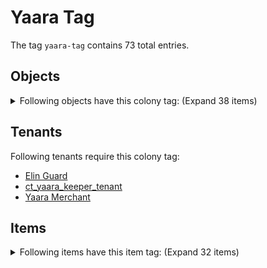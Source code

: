 # Yaara Tag

The tag `yaara-tag` contains 73 total entries.

## Objects

<details><summary>Following objects have this colony tag: (Expand 38 items)</summary>

- <img src="https://raw.githubusercontent.com/Ceterai/Enternia/main/objects/alta/special/plants/pods/yaara/icon.png" alt="Potted Yaara Plant icon" loading="lazy" height=16px width="auto" /> [Potted Yaara Plant](https://ceterai.github.io/MyEnternia/Wiki/PottedYaaraPlant)
- <img src="https://raw.githubusercontent.com/Ceterai/Enternia/main/objects/alta/special/critters/hunter_flower/icon.png" alt="Potted Hunter Flower icon" loading="lazy" height=16px width="auto" /> [Potted Hunter Flower](https://ceterai.github.io/MyEnternia/Wiki/PottedHunterFlower)
- <img src="https://raw.githubusercontent.com/Ceterai/Enternia/main/objects/alta/special/bugs/juviley/icon.png" alt="Juviley icon" loading="lazy" height=16px width="auto" /> [Juviley](https://ceterai.github.io/MyEnternia/Wiki/Juviley)
- <img src="https://raw.githubusercontent.com/Ceterai/Enternia/main/objects/farmables/alta/liquid/yaara/icon.png" alt="Wild Yaara Seed icon" loading="lazy" height=16px width="auto" /> [Wild Yaara Seed](https://ceterai.github.io/MyEnternia/Wiki/WildYaaraSeed)
- <img src="https://raw.githubusercontent.com/Ceterai/Enternia/main/objects/farmables/alta/main/yaavi/icon.png" alt="Wild Yaara Eye Sprout icon" loading="lazy" height=16px width="auto" /> [Wild Yaara Eye Sprout](https://ceterai.github.io/MyEnternia/Wiki/WildYaaraEyeSprout)
- <img src="https://raw.githubusercontent.com/Ceterai/Enternia/main/objects/biome/alterash/yaara/decorative/bed/icon.png" alt="Yaara Bed icon" loading="lazy" height=16px width="auto" /> [Yaara Bed](https://ceterai.github.io/MyEnternia/Wiki/YaaraBed)
- <img src="https://raw.githubusercontent.com/Ceterai/Enternia/main/objects/farmables/alta/liquid/yaara/boosted/icon.png" alt="Boosted Yaara Sapling ★★ icon" loading="lazy" height=16px width="auto" /> [Boosted Yaara Sapling ★★](https://ceterai.github.io/MyEnternia/Wiki/BoostedYaaraSapling)
- <img src="https://raw.githubusercontent.com/Ceterai/Enternia/main/objects/biome/alterash/yaara/ct_yaara_bulb/icon.png" alt="Yaara Bulb icon" loading="lazy" height=16px width="auto" /> [Yaara Bulb](https://ceterai.github.io/MyEnternia/Wiki/YaaraBulb)
- <img src="https://raw.githubusercontent.com/Ceterai/Enternia/main/objects/biome/alterash/yaara/decorative/cabinet/icon.png" alt="Yaara Cabinet icon" loading="lazy" height=16px width="auto" /> [Yaara Cabinet](https://ceterai.github.io/MyEnternia/Wiki/YaaraCabinet)
- <img src="https://raw.githubusercontent.com/Ceterai/Enternia/main/objects/biome/alterash/yaara/decorative/couch/icon.png" alt="Yaara Couch icon" loading="lazy" height=16px width="auto" /> [Yaara Couch](https://ceterai.github.io/MyEnternia/Wiki/YaaraCouch)
- <img src="https://raw.githubusercontent.com/Ceterai/Enternia/main/objects/biome/alterash/yaara/ct_yaara_crystal_node.png" alt="Crystal Yaara Node icon" loading="lazy" height=16px width="auto" /> [Crystal Yaara Node](https://ceterai.github.io/MyEnternia/Wiki/CrystalYaaraNode)
- <img src="https://raw.githubusercontent.com/Ceterai/Enternia/main/objects/biome/alterash/yaara/decorative/door/icon.png" alt="Yaara Door icon" loading="lazy" height=16px width="auto" /> [Yaara Door](https://ceterai.github.io/MyEnternia/Wiki/YaaraDoor)
- <img src="https://raw.githubusercontent.com/Ceterai/Enternia/main/objects/farmables/alta/liquid/yaara/eco/icon.png" alt="Eco Yaara Sapling ★ icon" loading="lazy" height=16px width="auto" /> [Eco Yaara Sapling ★](https://ceterai.github.io/MyEnternia/Wiki/EcoYaaraSapling)
- <img src="https://raw.githubusercontent.com/Ceterai/Enternia/main/objects/farmables/alta/liquid/yaara/pod/icon.png" alt="Yaara Eco Pod ★ icon" loading="lazy" height=16px width="auto" /> [Yaara Eco Pod ★](https://ceterai.github.io/MyEnternia/Wiki/YaaraEcoPod)
- <img src="https://raw.githubusercontent.com/Ceterai/Enternia/main/objects/biome/alterash/yaara/ct_yaara_eye_node.png" alt="Eyed Yaara Node icon" loading="lazy" height=16px width="auto" /> [Eyed Yaara Node](https://ceterai.github.io/MyEnternia/Wiki/EyedYaaraNode)
- <img src="https://raw.githubusercontent.com/Ceterai/Enternia/main/objects/alta/special/plants/pots/flowers/yaara_bulb/icon.png" alt="Potted Yaara Flower icon" loading="lazy" height=16px width="auto" /> [Potted Yaara Flower](https://ceterai.github.io/MyEnternia/Wiki/PottedYaaraFlower)
- <img src="https://raw.githubusercontent.com/Ceterai/Enternia/main/objects/biome/alterash/yaara/ct_yaara_heart/icon.png" alt="Yaara Heart icon" loading="lazy" height=16px width="auto" /> [Yaara Heart](https://ceterai.github.io/MyEnternia/Wiki/YaaraHeart)
- <img src="https://raw.githubusercontent.com/Ceterai/Enternia/main/objects/biome/alterash/yaara/decorative/lamp/ct_yaara_lamp_icon.png" alt="Yaara Flower icon" loading="lazy" height=16px width="auto" /> [Yaara Flower](https://ceterai.github.io/MyEnternia/Wiki/YaaraFlower)
- <img src="https://raw.githubusercontent.com/Ceterai/Enternia/main/objects/biome/alterash/yaara/decorative/lamp/ct_yaara_lamp_crystal_icon.png" alt="Yaara Crystal Flower icon" loading="lazy" height=16px width="auto" /> [Yaara Crystal Flower](https://ceterai.github.io/MyEnternia/Wiki/YaaraCrystalFlower)
- <img src="https://raw.githubusercontent.com/Ceterai/Enternia/main/objects/biome/alterash/yaara/ct_yaara_node.png" alt="Yaara Node icon" loading="lazy" height=16px width="auto" /> [Yaara Node](https://ceterai.github.io/MyEnternia/Wiki/YaaraNode)
- <img src="https://raw.githubusercontent.com/Ceterai/Enternia/main/objects/biome/alterash/yaara/decorative/orb/icon.png" alt="Yaara Orb icon" loading="lazy" height=16px width="auto" /> [Yaara Orb](https://ceterai.github.io/MyEnternia/Wiki/YaaraOrb)
- <img src="https://raw.githubusercontent.com/Ceterai/Enternia/main/objects/alta/special/samples/yaara/icon.png" alt="Yaara Sample icon" loading="lazy" height=16px width="auto" /> [Yaara Sample](https://ceterai.github.io/MyEnternia/Wiki/YaaraSample)
- <img src="https://raw.githubusercontent.com/Ceterai/Enternia/main/objects/farmables/alta/liquid/yaara/sapling/icon.png" alt="Yaara Sapling icon" loading="lazy" height=16px width="auto" /> [Yaara Sapling](https://ceterai.github.io/MyEnternia/Wiki/YaaraSapling)
- <img src="https://raw.githubusercontent.com/Ceterai/Enternia/main/objects/farmables/alta/liquid/yaara/icon.png" alt="Yaara Seed icon" loading="lazy" height=16px width="auto" /> [Yaara Seed](https://ceterai.github.io/MyEnternia/Wiki/YaaraSeed)
- <img src="https://raw.githubusercontent.com/Ceterai/Enternia/main/objects/biome/alterash/yaara/decorative/table/icon.png" alt="Yaara Table icon" loading="lazy" height=16px width="auto" /> [Yaara Table](https://ceterai.github.io/MyEnternia/Wiki/YaaraTable)
- <img src="https://raw.githubusercontent.com/Ceterai/Enternia/main/objects/biome/alterash/yaara/ct_yaara_thorns/icon.png" alt="Yaara Prime Roots icon" loading="lazy" height=16px width="auto" /> [Yaara Prime Roots](https://ceterai.github.io/MyEnternia/Wiki/YaaraPrimeRoots)
- <img src="https://raw.githubusercontent.com/Ceterai/Enternia/main/objects/biome/alterash/yaara/ct_yaara_thorns/icon.png" alt="Yaara Unicorn Roots icon" loading="lazy" height=16px width="auto" /> [Yaara Unicorn Roots](https://ceterai.github.io/MyEnternia/Wiki/YaaraUnicornRoots)
- <img src="https://raw.githubusercontent.com/Ceterai/Enternia/main/objects/biome/alterash/yaara/ct_yaara_thorns/icon.png" alt="Yaara Thorny Roots icon" loading="lazy" height=16px width="auto" /> [Yaara Thorny Roots](https://ceterai.github.io/MyEnternia/Wiki/YaaraThornyRoots)
- <img src="https://raw.githubusercontent.com/Ceterai/Enternia/main/objects/biome/alterash/yaara/ct_yaara_thorns/icon.png" alt="Yaara Snaky Roots icon" loading="lazy" height=16px width="auto" /> [Yaara Snaky Roots](https://ceterai.github.io/MyEnternia/Wiki/YaaraSnakyRoots)
- <img src="https://raw.githubusercontent.com/Ceterai/Enternia/main/objects/biome/alterash/yaara/decorative/watcher/icon.png" alt="Yaara Watcher icon" loading="lazy" height=16px width="auto" /> [Yaara Watcher](https://ceterai.github.io/MyEnternia/Wiki/YaaraWatcher)
- <img src="https://raw.githubusercontent.com/Ceterai/Enternia/main/objects/alta/special/plants/pots/crops/yaavi/icon.png" alt="Potted Yaavi icon" loading="lazy" height=16px width="auto" /> [Potted Yaavi](https://ceterai.github.io/MyEnternia/Wiki/PottedYaavi)
- <img src="https://raw.githubusercontent.com/Ceterai/Enternia/main/objects/farmables/alta/main/yaavi/boosted/icon.png" alt="Boosted Yaavi Sapling ★ icon" loading="lazy" height=16px width="auto" /> [Boosted Yaavi Sapling ★](https://ceterai.github.io/MyEnternia/Wiki/BoostedYaaviSapling)
- <img src="https://raw.githubusercontent.com/Ceterai/Enternia/main/objects/farmables/alta/main/yaavi/cultivated/icon.png" alt="Cultivated Yaara Eye Sapling icon" loading="lazy" height=16px width="auto" /> [Cultivated Yaara Eye Sapling](https://ceterai.github.io/MyEnternia/Wiki/CultivatedYaaraEyeSapling)
- <img src="https://raw.githubusercontent.com/Ceterai/Enternia/main/objects/farmables/alta/main/yaavi/eco/icon.png" alt="Eco Yaavi Sapling icon" loading="lazy" height=16px width="auto" /> [Eco Yaavi Sapling](https://ceterai.github.io/MyEnternia/Wiki/EcoYaaviSapling)
- <img src="https://raw.githubusercontent.com/Ceterai/Enternia/main/objects/farmables/alta/main/yaavi/pod/icon.png" alt="Yaavi Eco Pod ★★ icon" loading="lazy" height=16px width="auto" /> [Yaavi Eco Pod ★★](https://ceterai.github.io/MyEnternia/Wiki/YaaviEcoPod)
- <img src="https://raw.githubusercontent.com/Ceterai/Enternia/main/objects/farmables/alta/main/yaavi/sapling/icon.png" alt="Yaara Eye Sapling icon" loading="lazy" height=16px width="auto" /> [Yaara Eye Sapling](https://ceterai.github.io/MyEnternia/Wiki/YaaraEyeSapling)
- <img src="https://raw.githubusercontent.com/Ceterai/Enternia/main/objects/farmables/alta/main/yaavi/seed/icon.png" alt="Yaara Eye Sprout icon" loading="lazy" height=16px width="auto" /> [Yaara Eye Sprout](https://ceterai.github.io/MyEnternia/Wiki/YaaraEyeSprout)
- <img src="https://raw.githubusercontent.com/Ceterai/Enternia/main/objects/farmables/alta/main/yaavi/sort/icon.png" alt="Special Yaara Eye Sapling ★ icon" loading="lazy" height=16px width="auto" /> [Special Yaara Eye Sapling ★](https://ceterai.github.io/MyEnternia/Wiki/SpecialYaaraEyeSapling)

</details>

## Tenants

Following tenants require this colony tag:

- [Elin Guard](https://ceterai.github.io/MyEnternia/Wiki/ElinGuard)
- [ct_yaara_keeper_tenant](https://ceterai.github.io/MyEnternia/Wiki/ct-yaara-keeper-tenant)
- [Yaara Merchant](https://ceterai.github.io/MyEnternia/Wiki/YaaraMerchant)

## Items

<details><summary>Following items have this item tag: (Expand 32 items)</summary>

- <img src="https://raw.githubusercontent.com/Ceterai/Enternia/main/items/generic/food/tier1/ct_aya_baked.png" alt="Yaara Mash icon" loading="lazy" height=16px width="auto" /> [Yaara Mash](https://ceterai.github.io/MyEnternia/Wiki/YaaraMash)
- `ct_body_mimic-yaara`
- `ct_body_mimic-yaara_body_vine`
- `ct_body_mimic-yaara_keeper`
- `ct_food_mimic-boiled_lookers`
- `ct_food_mimic-cooked_yaara_eye`
- `ct_food_mimic-yaara_melon`
- `ct_food_mimic-yaara_melon_slice`
- `ct_food_mimic-yaavi_ice_cream`
- `ct_food_mimic-yaavikada`
- `ct_head_mimic-yaara`
- `ct_head_mimic-yaara_keeper`
- `ct_head_mimic-yaara_keeper_crown`
- `ct_head_mimic-yaara_keeper_mask`
- `ct_head_mimic-yaara_shaman_mask`
- `ct_legs_mimic-yaara`
- `ct_legs_mimic-yaara_keeper`
- <img src="https://raw.githubusercontent.com/Ceterai/Enternia/main/items/generic/food/tier1/ct_lifespring.png" alt="Lifespring icon" loading="lazy" height=16px width="auto" /> [Lifespring](https://ceterai.github.io/MyEnternia/Wiki/Lifespring)
- <img src="https://raw.githubusercontent.com/Ceterai/Enternia/main/items/generic/food/tier1/ct_lifespring.png" alt="Lifesapling icon" loading="lazy" height=16px width="auto" /> [Lifesapling](https://ceterai.github.io/MyEnternia/Wiki/Lifesapling)
- <img src="https://raw.githubusercontent.com/Ceterai/Enternia/main/codex/alta/datamass/elin.png" alt="About Yaara Keepers icon" loading="lazy" height=16px width="auto" /> [About Yaara Keepers](https://ceterai.github.io/MyEnternia/Wiki/AboutYaaraKeepers)
- <img src="https://raw.githubusercontent.com/Ceterai/Enternia/main/items/augments/pet/ct_yaara_collar.png" alt="Conscious Collar icon" loading="lazy" height=16px width="auto" /> [Conscious Collar](https://ceterai.github.io/MyEnternia/Wiki/ConsciousCollar)
- <img src="https://raw.githubusercontent.com/Ceterai/Enternia/main/items/generic/produce/ct_yaara_eye.png" alt="Yaara Eye icon" loading="lazy" height=16px width="auto" /> [Yaara Eye](https://ceterai.github.io/MyEnternia/Wiki/YaaraEye)
- <img src="https://raw.githubusercontent.com/Ceterai/Enternia/main/items/active/alta/loot/biome/ct_yaara_loot.png" alt="Yaara Loot Crate icon" loading="lazy" height=16px width="auto" /> [Yaara Loot Crate](https://ceterai.github.io/MyEnternia/Wiki/YaaraLootCrate)
- <img src="https://raw.githubusercontent.com/Ceterai/Enternia/main/items/generic/produce/ct_yaara_root.png" alt="Yaara Root icon" loading="lazy" height=16px width="auto" /> [Yaara Root](https://ceterai.github.io/MyEnternia/Wiki/YaaraRoot)
- <img src="https://raw.githubusercontent.com/Ceterai/Enternia/main/items/generic/food/tier2/ct_yaara_tea.png" alt="Yaara Tea icon" loading="lazy" height=16px width="auto" /> [Yaara Tea](https://ceterai.github.io/MyEnternia/Wiki/YaaraTea)
- <img src="https://raw.githubusercontent.com/Ceterai/Enternia/main/items/generic/food/tier2/ct_yaara_tea.png" alt="Ceternia Tea ★ icon" loading="lazy" height=16px width="auto" /> [Ceternia Tea ★](https://ceterai.github.io/MyEnternia/Wiki/CeterniaTea)
- <img src="https://raw.githubusercontent.com/Ceterai/Enternia/main/items/generic/food/tier2/ct_yaara_tea.png" alt="Viona Tea icon" loading="lazy" height=16px width="auto" /> [Viona Tea](https://ceterai.github.io/MyEnternia/Wiki/VionaTea)
- <img src="https://raw.githubusercontent.com/Ceterai/Enternia/main/items/active/alta/tools/other/ct_yaara_wand.png" alt="Yaara Wand ★★ icon" loading="lazy" height=16px width="auto" /> [Yaara Wand ★★](https://ceterai.github.io/MyEnternia/Wiki/YaaraWand)
- <img src="https://raw.githubusercontent.com/Ceterai/Enternia/main/items/generic/food/tier1/ct_yaarings.png" alt="Yaarings icon" loading="lazy" height=16px width="auto" /> [Yaarings](https://ceterai.github.io/MyEnternia/Wiki/Yaarings)
- <img src="https://raw.githubusercontent.com/Ceterai/Enternia/main/items/generic/food/tier1/ct_yaarings.png" alt="Hot Yaarings icon" loading="lazy" height=16px width="auto" /> [Hot Yaarings](https://ceterai.github.io/MyEnternia/Wiki/HotYaarings)
- <img src="https://raw.githubusercontent.com/Ceterai/Enternia/main/items/generic/food/tier3/ct_yaarizza.png" alt="Yaarizza Slice icon" loading="lazy" height=16px width="auto" /> [Yaarizza Slice](https://ceterai.github.io/MyEnternia/Wiki/YaarizzaSlice)
- <img src="https://raw.githubusercontent.com/Ceterai/Enternia/main/items/generic/food/tier3/ct_yaarizza.png" alt="Yaarizza Extra Toppings Slice icon" loading="lazy" height=16px width="auto" /> [Yaarizza Extra Toppings Slice](https://ceterai.github.io/MyEnternia/Wiki/YaarizzaExtraToppingsSlice)

</details>
